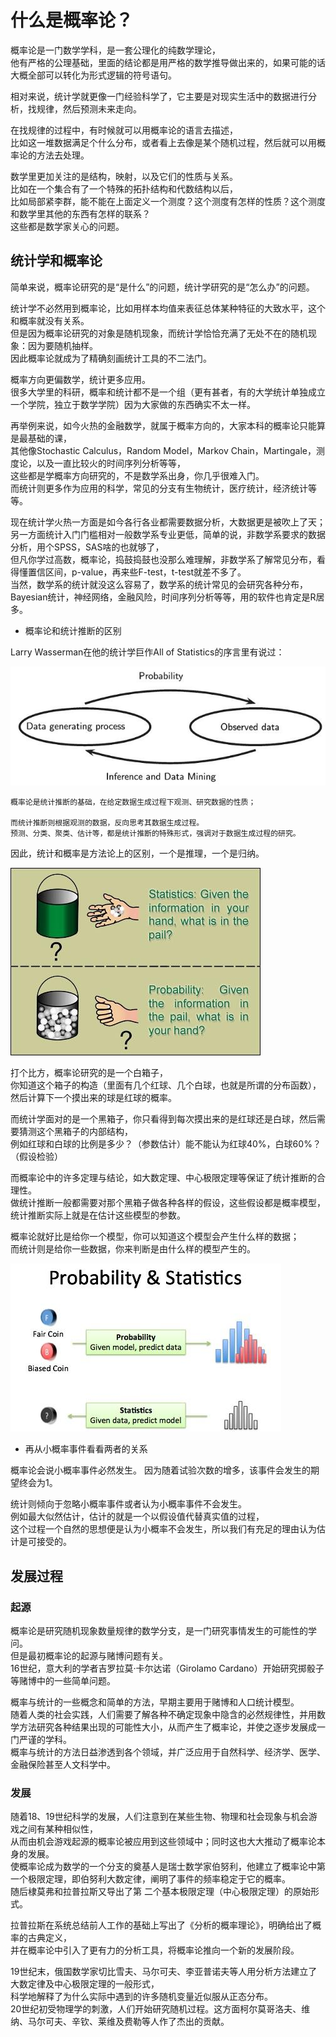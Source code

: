 # 什么是概率论？

概率论是一门数学学科，是一套公理化的纯数学理论，  
他有严格的公理基础，里面的结论都是用严格的数学推导做出来的，如果可能的话大概全部可以转化为形式逻辑的符号语句。  

相对来说，统计学就更像一门经验科学了，它主要是对现实生活中的数据进行分析，找规律，然后预测未来走向。  

在找规律的过程中，有时候就可以用概率论的语言去描述，  
比如这一堆数据满足个什么分布，或者看上去像是某个随机过程，然后就可以用概率论的方法去处理。  

数学里更加关注的是结构，映射，以及它们的性质与关系。  
比如在一个集合有了一个特殊的拓扑结构和代数结构以后，  
比如局部紧李群，能不能在上面定义一个测度？这个测度有怎样的性质？这个测度和数学里其他的东西有怎样的联系？  
这些都是数学家关心的问题。  

## 统计学和概率论

简单来说，概率论研究的是“是什么”的问题，统计学研究的是“怎么办”的问题。  

统计学不必然用到概率论，比如用样本均值来表征总体某种特征的大致水平，这个和概率就没有关系。  
但是因为概率论研究的对象是随机现象，而统计学恰恰充满了无处不在的随机现象：因为要随机抽样。  
因此概率论就成为了精确刻画统计工具的不二法门。  

概率方向更偏数学，统计更多应用。  
很多大学里的科研，概率和统计都不是一个组（更有甚者，有的大学统计单独成立一个学院，独立于数学学院）因为大家做的东西确实不太一样。  

再举例来说，如今火热的金融数学，就属于概率方向的，大家本科的概率论只能算是最基础的课，  
其他像Stochastic Calculus，Random Model，Markov Chain，Martingale，测度论，以及一直比较火的时间序列分析等等，  
这些都是学概率方向研究的，不是数学系出身，你几乎很难入门。  
而统计则更多作为应用的科学，常见的分支有生物统计，医疗统计，经济统计等等。  

现在统计学火热一方面是如今各行各业都需要数据分析，大数据更是被吹上了天；  
另一方面统计入门门槛相对一般数学系专业更低，简单的说，非数学系要求的数据分析，用个SPSS，SAS啥的也就够了，  
但凡你学过高数，概率论，捣鼓捣鼓也没那么难理解，非数学系了解常见分布，看得懂置信区间，p-value，再来些F-test，t-test就差不多了。  
当然，数学系的统计就没这么容易了，数学系的统计常见的会研究各种分布，Bayesian统计，神经网络，金融风险，时间序列分析等等，用的软件也肯定是R居多。  

* 概率论和统计推断的区别

Larry Wasserman在他的统计学巨作All of Statistics的序言里有说过：  

![](_pic/Probability-Statistics.jpeg)  

```text
概率论是统计推断的基础，在给定数据生成过程下观测、研究数据的性质；

而统计推断则根据观测的数据，反向思考其数据生成过程。  
预测、分类、聚类、估计等，都是统计推断的特殊形式，强调对于数据生成过程的研究。
```

因此，统计和概率是方法论上的区别，一个是推理，一个是归纳。  

![](_pic/Probability-Statistics-01.jpeg)  

打个比方，概率论研究的是一个白箱子，  
你知道这个箱子的构造（里面有几个红球、几个白球，也就是所谓的分布函数），然后计算下一个摸出来的球是红球的概率。  

而统计学面对的是一个黑箱子，你只看得到每次摸出来的是红球还是白球，然后需要猜测这个黑箱子的内部结构，  
例如红球和白球的比例是多少？（参数估计）能不能认为红球40%，白球60%？（假设检验）  

而概率论中的许多定理与结论，如大数定理、中心极限定理等保证了统计推断的合理性。  
做统计推断一般都需要对那个黑箱子做各种各样的假设，这些假设都是概率模型，统计推断实际上就是在估计这些模型的参数。  

概率论就好比是给你一个模型，你可以知道这个模型会产生什么样的数据；  
而统计则是给你一些数据，你来判断是由什么样的模型产生的。  

![](_pic/Probability-Statistics-02.jpeg)    

* 再从小概率事件看看两者的关系   

概率论会说小概率事件必然发生。
因为随着试验次数的增多，该事件会发生的期望终会为1。  

统计则倾向于忽略小概率事件或者认为小概率事件不会发生。  
例如最大似然估计，估计的就是一个以假设值代替真实值的过程，  
这个过程一个自然的思想便是认为小概率不会发生，所以我们有充足的理由认为估计是可接受的。  

## 发展过程

### 起源

概率论是研究随机现象数量规律的数学分支，是一门研究事情发生的可能性的学问。  
但是最初概率论的起源与赌博问题有关。  
16世纪，意大利的学者吉罗拉莫·卡尔达诺（Girolamo Cardano）开始研究掷骰子等赌博中的一些简单问题。  

概率与统计的一些概念和简单的方法，早期主要用于赌博和人口统计模型。  
随着人类的社会实践，人们需要了解各种不确定现象中隐含的必然规律性，并用数学方法研究各种结果出现的可能性大小，从而产生了概率论，并使之逐步发展成一门严谨的学科。  
概率与统计的方法日益渗透到各个领域，并广泛应用于自然科学、经济学、医学、金融保险甚至人文科学中。  

### 发展

随着18、19世纪科学的发展，人们注意到在某些生物、物理和社会现象与机会游戏之间有某种相似性，  
从而由机会游戏起源的概率论被应用到这些领域中；同时这也大大推动了概率论本身的发展。  
使概率论成为数学的一个分支的奠基人是瑞士数学家伯努利，他建立了概率论中第一个极限定理，即伯努利大数定律，阐明了事件的频率稳定于它的概率。  
随后棣莫弗和拉普拉斯又导出了第 二个基本极限定理（中心极限定理）的原始形式。  

拉普拉斯在系统总结前人工作的基础上写出了《分析的概率理论》，明确给出了概率的古典定义，  
并在概率论中引入了更有力的分析工具，将概率论推向一个新的发展阶段。  

19世纪末，俄国数学家切比雪夫、马尔可夫、李亚普诺夫等人用分析方法建立了大数定律及中心极限定理的一般形式，  
科学地解释了为什么实际中遇到的许多随机变量近似服从正态分布。  
20世纪初受物理学的刺激，人们开始研究随机过程。这方面柯尔莫哥洛夫、维纳、马尔可夫、辛钦、莱维及费勒等人作了杰出的贡献。  


